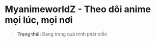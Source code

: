 # MyanimeworldZ - Theo dõi anime mọi lúc, mọi nơi

> **Trạng thái:** Đang trong quá trình phát triển
